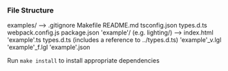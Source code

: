 ### File Structure
examples/
--> .gitignore
	Makefile
	README.md
	tsconfig.json
	types.d.ts
	webpack.config.js
	package.json
	'example'/ (e.g. lighting/)
	--> index.html
		'example'.ts
		types.d.ts (includes a reference to ../types.d.ts)
		'example'_v.lgl
		'example'_f.lgl
		'example'.json

Run `make install` to install appropriate dependencies